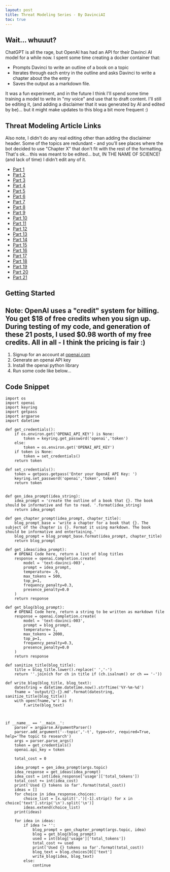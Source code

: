 ```yaml
---
layout: post
title: Threat Modeling Series - By DavinciAI
toc: true
---
```


## Wait... whuuut?
ChatGPT is all the rage, but OpenAI has had an API for their Davinci AI model for a while now. I spent some time creating a docker container that:
- Prompts Davinci to write an outline of a book on a topic
- Iterates through each entry in the outline and asks Davinci to write a chapter about the the entry
- Saves the output as a markdown file.

It was a fun experiment, and in the future I think I'll spend some time training a model to write in "my voice" and use that to draft content. I'll still be editing it, \(and adding a disclaimer that it was generated by AI and edited by be\)... but it might make updates to this blog a bit more frequent :)

## Threat Modeling Article Links
Also note, I didn't do any real editing other than adding the disclaimer header. Some of the topics are redundant - and you'll see places where the bot decided to use "Chapter X" that don't fit with the rest of the formatting. That's ok... this was meant to be edited... but, IN THE NAME OF SCIENCE! \(and lack of time\) I didn't edit any of it.

- [Part 1](../2022-12-10-threat-modeling-part-1-introduction)
- [Part 2](../2022-12-10-threat-modeling-part-2-what-is-stridedread-hybrid-model)
- [Part 3](../2022-12-10-threat-modeling-part-3-what-are-the-benefits-of-using-the-stridedread-hybrid-model)
- [Part 4](../2022-12-10-threat-modeling-part-4-how-can-you-apply-the-stridedread-model-to-software-development)
- [Part 5](../2022-12-10-threat-modeling-part-5-identifying-threats-and-risks)
- [Part 6](../2022-12-10-threat-modeling-part-6-what-is-a-threat)
- [Part 7](../2022-12-10-threat-modeling-part-7-identifying-and-classifying-threats)
- [Part 8](../2022-12-10-threat-modeling-part-8-assessing-risk-impact-and-likelihoo)
- [Part 9](../2022-12-10-threat-modeling-part-9-developing-mitigations-with-the-stride-approach)
- [Part 10](../2022-12-10-threat-modeling-part-10-understanding-the-stride-framework)
- [Part 11](../2022-12-10-threat-modeling-part-11-identifying-spoofing-tampering-repudiation-information-disclosure-denial-of-service-and-elevation-of-privilege)
- [Part 12](../2022-12-10-threat-modeling-part-12-implementing-controls-with-the-dread-model)
- [Part 13](../2022-12-10-threat-modeling-part-13-understanding-the-dread-syste)
- [Part 14](../2022-12-10-threat-modeling-part-14-applying-damage-potential-reproducibility-exploitability-affected-users-and-discoverability-scoring-systems)
- [Part 15](../2022-12-10-threat-modeling-part-15-putting-it-all-together-building-security-into-software-development)
- [Part 16](../2022-12-10-threat-modeling-part-16-building-security-requirements-into-development-cycles)
- [Part 17](../2022-12-10-threat-modeling-part-17-defining-a-secure-development-lifecycle)
- [Part 18](../2022-12-10-threat-modeling-part-18-integrating-stridedread-into-the-testing-process)
- [Part 19](../2022-12-10-threat-modeling-part-19-summarizing-the-benefits-of-using-stridedread-model)
- [Part 20](../2022-12-10-threat-modeling-part-20-identifying-further-steps-for-securing-software-development)
- [Part 21](../2022-12-10-threat-modeling-part-21-conclusion)

## Getting Started
Note: OpenAI uses a "credit" system for billing. You get $18 of free credits when you sign up. During testing of my code, and generation of these 21 posts, I used $0.98 worth of my free credits. All in all - I think the pricing is fair :) 
---
1. Signup for an account at [openai.com](https://openai.com)
2. Generate an openai API key
3. Install the openai python library
4. Run some code like below...

## Code Snippet
```python3
import os
import openai
import keyring
import getpass
import argparse 
import datetime

def get_credentials():
    if os.environ.get('OPENAI_API_KEY') is None:
        token = keyring.get_password('openai','token')
    else:
        token = os.environ.get('OPENAI_API_KEY')
    if token is None:
        token = set_credentials()
    return token

def set_credentials():
    token = getpass.getpass('Enter your OpenAI API Key: ')
    keyring.set_password('openai','token', token)
    return token


def gen_idea_prompt(idea_string):
    idea_prompt = 'create the outline of a book that {}. The book should be informative and fun to read. '.format(idea_string)
    return idea_prompt

def gen_chapter_prompt(idea_prompt, chapter_title):
    blog_prompt_base = 'write a chapter for a book that {}. The subject of the chapter is {}. Format it using markdown. The book should be informative and entertaining.'
    blog_prompt = blog_prompt_base.format(idea_prompt, chapter_title)
    return blog_prompt

def get_ideas(idea_prompt):
    # OPENAI Code here, return a list of blog titles
    response = openai.Completion.create(
        model = 'text-davinci-003',
        prompt = idea_prompt,
        temperature= .9,
        max_tokens = 500,
        top_p=1,
        frequency_penalty=0.3,
        presence_penalty=0.0
    )
    return response

def get_blog(blog_prompt):
    # OPENAI Code here, return a string to be written as markdown file
    response = openai.Completion.create(
        model = 'text-davinci-003',
        prompt = blog_prompt,
        temperature= 1,
        max_tokens = 2000,
        top_p=1,
        frequency_penalty=0.3,
        presence_penalty=0.0
    )
    return response

def sanitize_title(blog_title):
    title = blog_title.lower().replace(' ','-')
    return ''.join(ch for ch in title if (ch.isalnum() or ch == '-'))

def write_blog(blog_title, blog_text):
    datestring = datetime.datetime.now().strftime('%Y-%m-%d')
    fname = 'output/{}-{}.md'.format(datestring, sanitize_title(blog_title))
    with open(fname,'w') as f:
        f.write(blog_text)



if __name__ == '__main__':
    parser = argparse.ArgumentParser()
    parser.add_argument('--topic','-t', type=str, required=True, help='The topic to research')
    args = parser.parse_args()
    token = get_credentials()
    openai.api_key = token
    
    total_cost = 0

    idea_prompt = gen_idea_prompt(args.topic)
    idea_response = get_ideas(idea_prompt)
    idea_cost = int(idea_response['usage']['total_tokens'])
    total_cost += int(idea_cost)
    print('Used {} tokens so far'.format(total_cost))
    ideas = []
    for choice in idea_response.choices:
        choice_list = [x.split('.')[-1].strip() for x in choice['text'].strip('\n').split('\n')]
        ideas.extend(choice_list)
    print(ideas)

    for idea in ideas:
        if idea != '':
            blog_prompt = gen_chapter_prompt(args.topic, idea)
            blog = get_blog(blog_prompt)
            used = int(blog['usage']['total_tokens'])
            total_cost += used
            print('Used {} tokens so far'.format(total_cost))
            blog_text = blog.choices[0]['text']
            write_blog(idea, blog_text)
        else:
            continue
```
